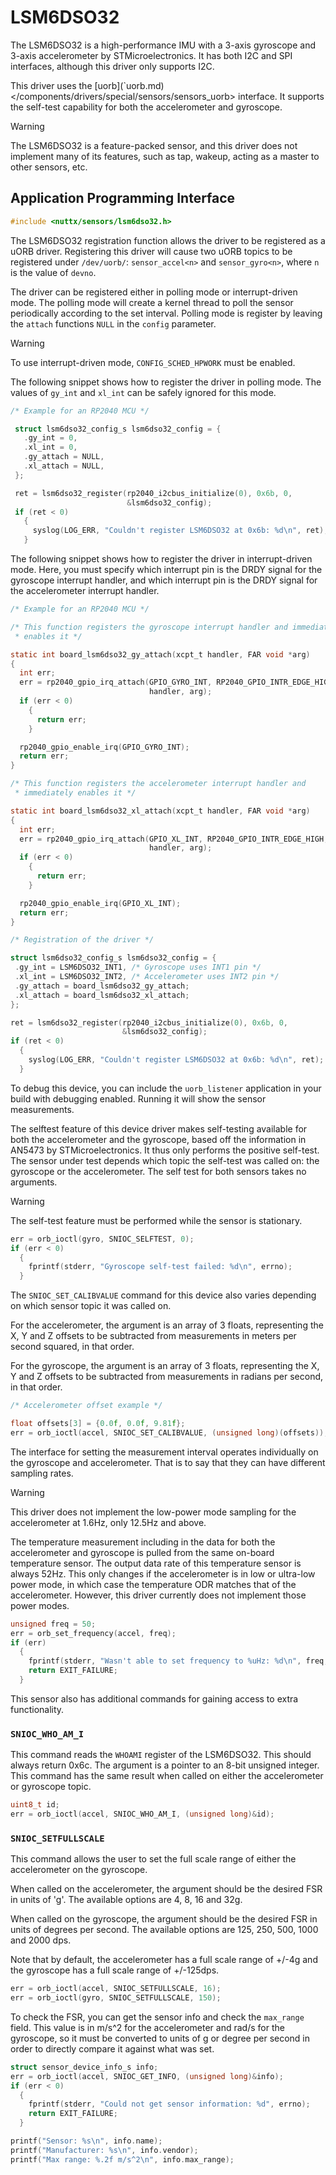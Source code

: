 # LSM6DSO32

The LSM6DSO32 is a high-performance IMU with a 3-axis gyroscope and
3-axis accelerometer by STMicroelectronics. It has both I2C and SPI
interfaces, although this driver only supports I2C.

This driver uses the \[<span class="title-ref">uorb\](\`uorb.md)
\</components/drivers/special/sensors/sensors\_uorb\></span> interface.
It supports the self-test capability for both the accelerometer and
gyroscope.

<div class="warning">

<div class="title">

Warning

</div>

The LSM6DSO32 is a feature-packed sensor, and this driver does not
implement many of its features, such as tap, wakeup, acting as a master
to other sensors, etc.

</div>

## Application Programming Interface

``` c
#include <nuttx/sensors/lsm6dso32.h>
```

The LSM6DSO32 registration function allows the driver to be registered
as a uORB driver. Registering this driver will cause two uORB topics to
be registered under `/dev/uorb/`: `sensor_accel<n>` and
`sensor_gyro<n>`, where `n` is the value of `devno`.

The driver can be registered either in polling mode or interrupt-driven
mode. The polling mode will create a kernel thread to poll the sensor
periodically according to the set interval. Polling mode is register by
leaving the `attach` functions `NULL` in the `config` parameter.

<div class="warning">

<div class="title">

Warning

</div>

To use interrupt-driven mode, `CONFIG_SCHED_HPWORK` must be enabled.

</div>

The following snippet shows how to register the driver in polling mode.
The values of `gy_int` and `xl_int` can be safely ignored for this mode.

``` c
/* Example for an RP2040 MCU */

 struct lsm6dso32_config_s lsm6dso32_config = {
   .gy_int = 0,
   .xl_int = 0,
   .gy_attach = NULL,
   .xl_attach = NULL,
 };

 ret = lsm6dso32_register(rp2040_i2cbus_initialize(0), 0x6b, 0,
                          &lsm6dso32_config);
 if (ret < 0)
   {
     syslog(LOG_ERR, "Couldn't register LSM6DSO32 at 0x6b: %d\n", ret);
   }
```

The following snippet shows how to register the driver in
interrupt-driven mode. Here, you must specify which interrupt pin is the
DRDY signal for the gyroscope interrupt handler, and which interrupt pin
is the DRDY signal for the accelerometer interrupt handler.

``` c
/* Example for an RP2040 MCU */

/* This function registers the gyroscope interrupt handler and immediately
 * enables it */

static int board_lsm6dso32_gy_attach(xcpt_t handler, FAR void *arg)
{
  int err;
  err = rp2040_gpio_irq_attach(GPIO_GYRO_INT, RP2040_GPIO_INTR_EDGE_HIGH,
                               handler, arg);
  if (err < 0)
    {
      return err;
    }

  rp2040_gpio_enable_irq(GPIO_GYRO_INT);
  return err;
}

/* This function registers the accelerometer interrupt handler and
 * immediately enables it */

static int board_lsm6dso32_xl_attach(xcpt_t handler, FAR void *arg)
{
  int err;
  err = rp2040_gpio_irq_attach(GPIO_XL_INT, RP2040_GPIO_INTR_EDGE_HIGH,
                               handler, arg);
  if (err < 0)
    {
      return err;
    }

  rp2040_gpio_enable_irq(GPIO_XL_INT);
  return err;
}

/* Registration of the driver */

struct lsm6dso32_config_s lsm6dso32_config = {
 .gy_int = LSM6DSO32_INT1, /* Gyroscope uses INT1 pin */
 .xl_int = LSM6DSO32_INT2, /* Accelerometer uses INT2 pin */
 .gy_attach = board_lsm6dso32_gy_attach;
 .xl_attach = board_lsm6dso32_xl_attach;
};

ret = lsm6dso32_register(rp2040_i2cbus_initialize(0), 0x6b, 0,
                         &lsm6dso32_config);
if (ret < 0)
  {
    syslog(LOG_ERR, "Couldn't register LSM6DSO32 at 0x6b: %d\n", ret);
  }
```

To debug this device, you can include the `uorb_listener` application in
your build with debugging enabled. Running it will show the sensor
measurements.

The selftest feature of this device driver makes self-testing available
for both the accelerometer and the gyroscope, based off the information
in AN5473 by STMicroelectronics. It thus only performs the positive
self-test. The sensor under test depends which topic the self-test was
called on: the gyroscope or the accelerometer. The self test for both
sensors takes no arguments.

<div class="warning">

<div class="title">

Warning

</div>

The self-test feature must be performed while the sensor is stationary.

</div>

``` c
err = orb_ioctl(gyro, SNIOC_SELFTEST, 0);
if (err < 0)
  {
    fprintf(stderr, "Gyroscope self-test failed: %d\n", errno);
  }
```

The `SNIOC_SET_CALIBVALUE` command for this device also varies depending
on which sensor topic it was called on.

For the accelerometer, the argument is an array of 3 floats,
representing the X, Y and Z offsets to be subtracted from measurements
in meters per second squared, in that order.

For the gyroscope, the argument is an array of 3 floats, representing
the X, Y and Z offsets to be subtracted from measurements in radians per
second, in that order.

``` c
/* Accelerometer offset example */

float offsets[3] = {0.0f, 0.0f, 9.81f};
err = orb_ioctl(accel, SNIOC_SET_CALIBVALUE, (unsigned long)(offsets));
```

The interface for setting the measurement interval operates individually
on the gyroscope and accelerometer. That is to say that they can have
different sampling rates.

<div class="warning">

<div class="title">

Warning

</div>

This driver does not implement the low-power mode sampling for the
accelerometer at 1.6Hz, only 12.5Hz and above.

</div>

The temperature measurement including in the data for both the
accelerometer and gyroscope is pulled from the same on-board temperature
sensor. The output data rate of this temperature sensor is always 52Hz.
This only changes if the accelerometer is in low or ultra-low power
mode, in which case the temperature ODR matches that of the
accelerometer. However, this driver currently does not implement those
power modes.

``` c
unsigned freq = 50;
err = orb_set_frequency(accel, freq);
if (err)
  {
    fprintf(stderr, "Wasn't able to set frequency to %uHz: %d\n", freq, err);
    return EXIT_FAILURE;
  }
```

This sensor also has additional commands for gaining access to extra
functionality.

### `SNIOC_WHO_AM_I`

This command reads the `WHOAMI` register of the LSM6DSO32. This should
always return <span class="title-ref">0x6c</span>. The argument is a
pointer to an 8-bit unsigned integer. This command has the same result
when called on either the accelerometer or gyroscope topic.

``` c
uint8_t id;
err = orb_ioctl(accel, SNIOC_WHO_AM_I, (unsigned long)&id);
```

### `SNIOC_SETFULLSCALE`

This command allows the user to set the full scale range of either the
accelerometer on the gyroscope.

When called on the accelerometer, the argument should be the desired FSR
in units of 'g'. The available options are 4, 8, 16 and 32g.

When called on the gyroscope, the argument should be the desired FSR in
units of degrees per second. The available options are 125, 250, 500,
1000 and 2000 dps.

Note that by default, the accelerometer has a full scale range of +/-4g
and the gyroscope has a full scale range of +/-125dps.

``` c
err = orb_ioctl(accel, SNIOC_SETFULLSCALE, 16);
err = orb_ioctl(gyro, SNIOC_SETFULLSCALE, 150);
```

To check the FSR, you can get the sensor info and check the `max_range`
field. This value is in m/s^2 for the accelerometer and rad/s for the
gyroscope, so it must be converted to units of g or degree per second in
order to directly compare it against what was set.

``` c
struct sensor_device_info_s info;
err = orb_ioctl(accel, SNIOC_GET_INFO, (unsigned long)&info);
if (err < 0)
  {
    fprintf(stderr, "Could not get sensor information: %d", errno);
    return EXIT_FAILURE;
  }

printf("Sensor: %s\n", info.name);
printf("Manufacturer: %s\n", info.vendor);
printf("Max range: %.2f m/s^2\n", info.max_range);
```
